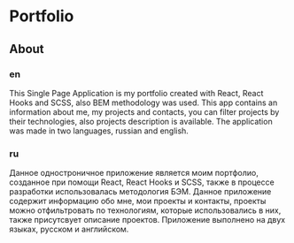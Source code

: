 # Portfolio

## About

### en

This Single Page Application is my portfolio created with React, React Hooks and SCSS, also BEM methodology was used. This app contains an information about me, my projects and contacts, you can filter projects by their technologies, also projects description is available. The application was made in two languages, russian and english.

### ru

Данное одностроничное приложение является моим портфолио, созданное при помощи React, React Hooks и SCSS, также в процессе разработки использовалась методология БЭМ. Данное приложение содержит информацию обо мне, мои проекты и контакты, проекты можно отфильтровать по технологиям, которые использовались в них, также присутсвует описание проектов. Приложение выполнено на двух языках, русском и английском. 
